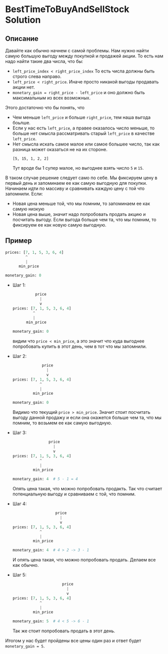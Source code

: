 # BestTimeToBuyAndSellStock Solution

## Описание

Давайте как обычно начнем с самой проблемы. Нам нужно найти самую большую выгоду между покупкой и продажей акции. То есть нам надо найти такие два числа, что бы:

- `left_price_index < right_price_index` То есть числа должны быть строго слева направо.
- `left_price < right_price`. Иначе просто никакой выгоды продавать акции нет. 
- `monetary_gain = right_price - left_price` и оно должно быть максимальным из всех возможных.

Этого достаточно что бы понять, что 
- Чем меньше `left_price` и больше `right_price`, тем наша выгода боьлше.
- Если у нас есть `left_price`, а правее оказалось число меньше, то больше нет смысла рассматривать старый `left_price` в качестве `left_price`.
- Нет смысла искать самое малое или самое большее число, так как разница может оказаться не на их стороне.
    ```
    [5, 15, 1, 2, 2]
    ```
    Тут вроде бы 1 супер малое, но выгоднее взять число `5` и `15`.

В таком случае решение следует само по себе. Мы фиксируем цену в первый день и запоминаем ее как самую выгодную для покупки. Начинаем идти по массиву и сравнивать каждую цену с той что запомнили. Если:

- Новая цена меньше той, что мы помним, то запоминаем ее как самую низкую
- Новая цена выше, значит надо попробовать продать акцию и посчитать выгоду. Если выгода больше чем та, что мы помним, то фиксируем ее как новую самую выгодную.

## Пример
```python
prices: [7, 1, 5, 3, 6, 4]
         ^
         |
      min_price

monetary_gain: 0
```

- Шаг 1:
    ```python
              price
                |
                v    
    prices: [7, 1, 5, 3, 6, 4]
             ^
             |
          min_price

    monetary_gain: 0
    ```
    видим что `price < min_price`, а это значит что куда выгоднее попробовать купить в этот день, чем в тот что мы запомнили.

- Шаг 2:
    ```python
                 price
                   |
                   v    
    prices: [7, 1, 5, 3, 6, 4]
                ^
                |
             min_price

    monetary_gain: 0
    ```
    Видимо что текущий `price > min_price`. Значит стоит посчитать выгоду данной продажу и если она окажется больше чем та, что мы помним, то возьмем ее как самую выгодную.

- Шаг 3:
    ```python
                    price
                      |
                      v    
    prices: [7, 1, 5, 3, 6, 4]
                ^
                |
             min_price

    monetary_gain: 4  # 5 - 1 = 4
    ```
    Опять цена такая, что можно попробовать продакть. Так что считает потенциальную выгоду и сравниваем с той, что помним.

- Шаг 4:
    ```python
                       price
                         |
                         v    
    prices: [7, 1, 5, 3, 6, 4]
                ^
                |
             min_price

    monetary_gain: 4  # 4 > 2 -> 3 - 1
    ```
    И опять цена такая, что можно попробовать продать. Делаем все как обычно.

- Шаг 5:
    ```python
                          price
                            |
                            v    
    prices: [7, 1, 5, 3, 6, 4]
                ^
                |
             min_price

    monetary_gain: 5  # 4 < 5 -> 6 - 1
    ```
    Так же стоит попробовать продать в этот день.

Итогом у нас будет пройдены все цены один раз и ответ будет `monetary_gain = 5`.
